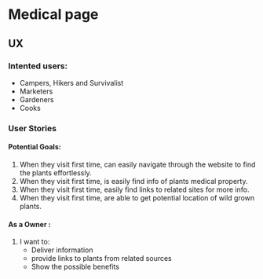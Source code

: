 # Medical page

## UX

### Intented users:
- Campers, Hikers and Survivalist
- Marketers
- Gardeners
- Cooks
### User Stories
#### Potential Goals:
1. When they visit first time, can easily navigate through the website to find the plants effortlessly.
2. When they visit first time, is easily find info of plants medical property.
3. When they visit first time, easily find links to related sites for more info.
4. When they visit first time, are able to get potential location of wild grown plants.

#### As a Owner :
1. I want to:
     - Deliver information
     - provide links to plants from related sources
     - Show the possible benefits

